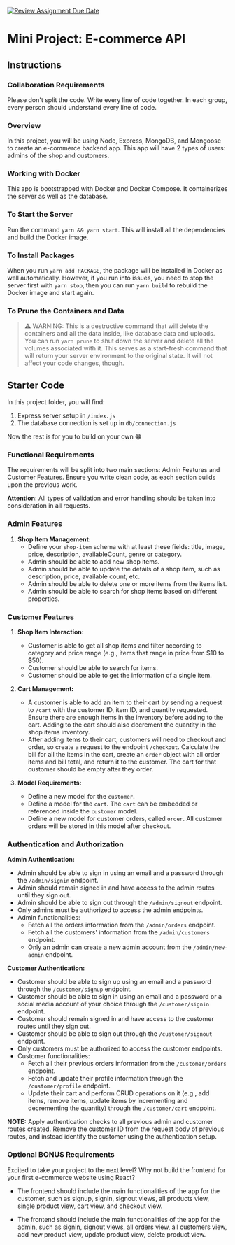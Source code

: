[![Review Assignment Due Date](https://classroom.github.com/assets/deadline-readme-button-22041afd0340ce965d47ae6ef1cefeee28c7c493a6346c4f15d667ab976d596c.svg)](https://classroom.github.com/a/EM0JVmR-)
# Mini Project: E-commerce API

## Instructions

### Collaboration Requirements

Please don't split the code. Write every line of code together. In each group, every person should understand every line of code.

### Overview

In this project, you will be using Node, Express, MongoDB, and Mongoose to create an e-commerce backend app. This app will have 2 types of users: admins of the shop and customers.

### Working with Docker

This app is bootstrapped with Docker and Docker Compose. It containerizes the server as well as the database.

### To Start the Server

Run the command `yarn && yarn start`. This will install all the dependencies and build the Docker image.

### To Install Packages

When you run `yarn add PACKAGE`, the package will be installed in Docker as well automatically. However, if you run into issues, you need to stop the server first with `yarn stop`, then you can run `yarn build` to rebuild the Docker image and start again.

### To Prune the Containers and Data

> ⚠️ WARNING: This is a destructive command that will delete the containers and all the data inside, like database data and uploads. You can run `yarn prune` to shut down the server and delete all the volumes associated with it. This serves as a start-fresh command that will return your server environment to the original state. It will not affect your code changes, though.

## Starter Code

In this project folder, you will find:

1. Express server setup in `/index.js`
2. The database connection is set up in `db/connection.js`

Now the rest is for you to build on your own 😁

### Functional Requirements

The requirements will be split into two main sections: Admin Features and Customer Features. Ensure you write clean code, as each section builds upon the previous work.

**Attention**: All types of validation and error handling should be taken into consideration in all requests.

### Admin Features

1. **Shop Item Management:**
   - Define your `shop-item` schema with at least these fields: title, image, price, description, availableCount, genre or category.
   - Admin should be able to add new shop items.
   - Admin should be able to update the details of a shop item, such as description, price, available count, etc.
   - Admin should be able to delete one or more items from the items list.
   - Admin should be able to search for shop items based on different properties.

### Customer Features

1. **Shop Item Interaction:**

   - Customer is able to get all shop items and filter according to category and price range (e.g., items that range in price from $10 to $50).
   - Customer should be able to search for items.
   - Customer should be able to get the information of a single item.

2. **Cart Management:**

   - A customer is able to add an item to their cart by sending a request to `/cart` with the customer ID, item ID, and quantity requested. Ensure there are enough items in the inventory before adding to the cart. Adding to the cart should also decrement the quantity in the shop items inventory.
   - After adding items to their cart, customers will need to checkout and order, so create a request to the endpoint `/checkout`. Calculate the bill for all the items in the cart, create an `order` object with all order items and bill total, and return it to the customer. The cart for that customer should be empty after they order.

3. **Model Requirements:**
   - Define a new model for the `customer`.
   - Define a model for the `cart`. The `cart` can be embedded or referenced inside the `customer` model.
   - Define a new model for customer orders, called `order`. All customer orders will be stored in this model after checkout.

### Authentication and Authorization

**Admin Authentication:**

- Admin should be able to sign in using an email and a password through the `/admin/signin` endpoint.
- Admin should remain signed in and have access to the admin routes until they sign out.
- Admin should be able to sign out through the `/admin/signout` endpoint.
- Only admins must be authorized to access the admin endpoints.
- Admin functionalities:
  - Fetch all the orders information from the `/admin/orders` endpoint.
  - Fetch all the customers' information from the `/admin/customers` endpoint.
  - Only an admin can create a new admin account from the `/admin/new-admin` endpoint.

**Customer Authentication:**

- Customer should be able to sign up using an email and a password through the `/customer/signup` endpoint.
- Customer should be able to sign in using an email and a password or a social media account of your choice through the `/customer/signin` endpoint.
- Customer should remain signed in and have access to the customer routes until they sign out.
- Customer should be able to sign out through the `/customer/signout` endpoint.
- Only customers must be authorized to access the customer endpoints.
- Customer functionalities:
  - Fetch all their previous orders information from the `/customer/orders` endpoint.
  - Fetch and update their profile information through the `/customer/profile` endpoint.
  - Update their cart and perform CRUD operations on it (e.g., add items, remove items, update items by incrementing and decrementing the quantity) through the `/customer/cart` endpoint.

**NOTE:** Apply authentication checks to all previous admin and customer routes created. Remove the customer ID from the request body of previous routes, and instead identify the customer using the authentication setup.

### Optional BONUS Requirements

Excited to take your project to the next level? Why not build the frontend for your first e-commerce website using React?

- The frontend should include the main functionalities of the app for the customer, such as signup, signin, signout views, all products view, single product view, cart view, and checkout view.

- The frontend should include the main functionalities of the app for the admin, such as signin, signout views, all orders view, all customers view, add new product view, update product view, delete product view.
